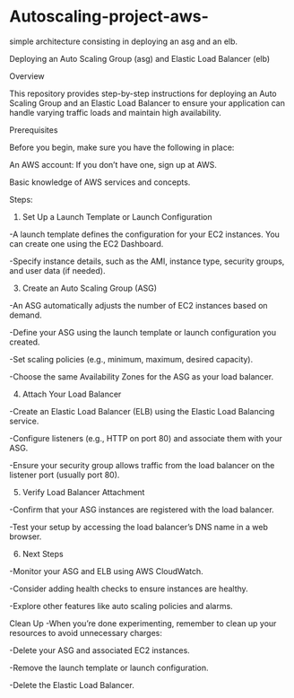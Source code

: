 # Autoscaling-project-aws-
 simple architecture consisting in deploying an asg and an elb.

Deploying an Auto Scaling Group (asg) and Elastic Load Balancer (elb)

Overview

This repository provides step-by-step instructions for deploying an Auto Scaling Group and an Elastic Load Balancer to ensure your application can handle varying traffic loads and maintain high availability.

Prerequisites

Before you begin, make sure you have the following in place:

An AWS account: If you don’t have one, sign up at AWS.

Basic knowledge of AWS services and concepts.

Steps:
1. Set Up a Launch Template or Launch Configuration

-A launch template defines the configuration for your EC2 instances. You can create one using the EC2 Dashboard.

-Specify instance details, such as the AMI, instance type, security groups, and user data (if needed).

3. Create an Auto Scaling Group (ASG)

-An ASG automatically adjusts the number of EC2 instances based on demand.

-Define your ASG using the launch template or launch configuration you created.

-Set scaling policies (e.g., minimum, maximum, desired capacity).

-Choose the same Availability Zones for the ASG as your load balancer.

4. Attach Your Load Balancer

-Create an Elastic Load Balancer (ELB) using the Elastic Load Balancing service.

-Configure listeners (e.g., HTTP on port 80) and associate them with your ASG.

-Ensure your security group allows traffic from the load balancer on the listener port (usually port 80).

5. Verify Load Balancer Attachment

-Confirm that your ASG instances are registered with the load balancer.

-Test your setup by accessing the load balancer’s DNS name in a web browser.

6. Next Steps

-Monitor your ASG and ELB using AWS CloudWatch.

-Consider adding health checks to ensure instances are healthy.

-Explore other features like auto scaling policies and alarms.

Clean Up
-When you’re done experimenting, remember to clean up your resources to avoid unnecessary charges:

-Delete your ASG and associated EC2 instances.

-Remove the launch template or launch configuration.

-Delete the Elastic Load Balancer.

